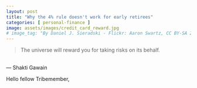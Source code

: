 ```yaml
---
layout: post
title: "Why the 4% rule doesn't work for early retirees"
categories: [ personal-finance ]
image: assets/images/credit_card_reward.jpg
# image_tag: "By Daniel J. Sieradski - Flickr: Aaron Swartz, CC BY-SA 2.0"
---
```

> The universe will reward you for taking risks on its behalf.
<br>
— Shakti Gawain


Hello fellow Tribemember,

